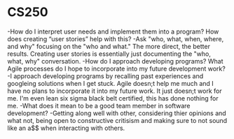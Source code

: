 # CS250
-How do I interpret user needs and implement them into a program? How does creating “user stories” help with this?
  -Ask "who, what, when, where, and why" focusing on the "who and what." The more direct, the better results. Creating user stories is essentially just documenting the "who, what, why" conversation. 
-How do I approach developing programs? What Agile processes do I hope to incorporate into my future development work? 
  -I approach developing programs by recalling past experiences and googleing solutions when I get stuck. Agile doesn;t help me much and I have no plans to incorporate it into my future work. It just doesn;t work for me. I'm even lean six sigma black belt certified, this has done nothing for me. 
-What does it mean to be a good team member in software development?
  -Getting along well with other, considering thier opinions and what not, being open to constructive critisism and making sure to not sound like an a$$ when interacting with others. 
